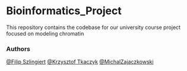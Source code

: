 # Bioinformatics_Project
This repository contains the codebase for our university course project focused on modeling chromatin

### Authors
[@Filip Szlingiert](https://github.com/FylypO) [@Krzysztof Tkaczyk](https://github.com/UserKrzysztof) [@MichalZajaczkowski](https://github.com/Zajaczkowskim) 

